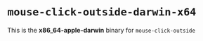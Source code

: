 # `mouse-click-outside-darwin-x64`

This is the **x86_64-apple-darwin** binary for `mouse-click-outside`
